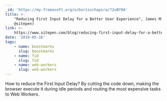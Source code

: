 ```yaml
---
_id: 'https://my.framasoft.org/u/borisschapira/?2uBY9A'
title: >-
    "Reducing First Input Delay for a Better User Experience", James Milner (for
    @sitepen)
link: >-
    https://www.sitepen.com/blog/reducing-first-input-delay-for-a-better-user-experience/
date: '2019-05-16'
tags:
    - name: boostmarks
      slug: boostmarks
    - name: fid
      slug: fid
    - name: web-workers
      slug: web-workers
---
```


<div class="markdown"><p>How to reduce the First Input Delay? By cutting the code down, making the browser execute it during idle periods and routing the most expensive tasks to Web Workers.
</p></div>
